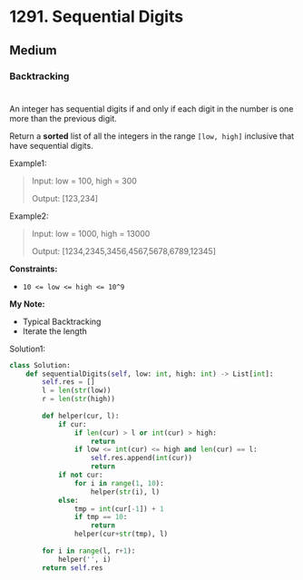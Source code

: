 # 1291. Sequential Digits
## Medium
### Backtracking
#

An integer has sequential digits if and only if each digit in the number is one more than the previous digit.

Return a **sorted** list of all the integers in the range ```[low, high]``` inclusive that have sequential digits.

Example1:
> Input: low = 100, high = 300
> 
> Output: [123,234]

Example2:
> Input: low = 1000, high = 13000
> 
> Output: [1234,2345,3456,4567,5678,6789,12345]

**Constraints:** 
* ```10 <= low <= high <= 10^9```

**My Note:**
* Typical Backtracking
* Iterate the length

Solution1:
```python
class Solution:
    def sequentialDigits(self, low: int, high: int) -> List[int]:
        self.res = []
        l = len(str(low))
        r = len(str(high))
        
        def helper(cur, l):
            if cur:
                if len(cur) > l or int(cur) > high:
                    return
                if low <= int(cur) <= high and len(cur) == l:
                    self.res.append(int(cur))
                    return
            if not cur:
                for i in range(1, 10):
                    helper(str(i), l)
            else:
                tmp = int(cur[-1]) + 1
                if tmp == 10:
                    return
                helper(cur+str(tmp), l)
        
        for i in range(l, r+1):
            helper('', i)
        return self.res
```
